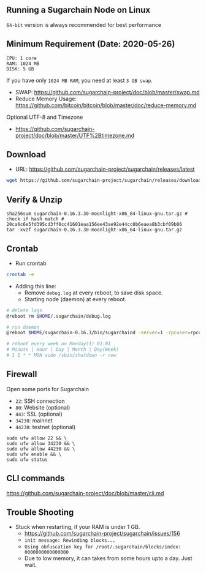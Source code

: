 Running a Sugarchain Node on Linux
----------------------------------
`64-bit` version is always recommended for best performance

## Minimum Requirement (Date: 2020-05-26)
```
CPU: 1 core
RAM: 1024 MB
DISK: 5 GB
```

If you have only `1024 MB RAM`, you need at least `3 GB swap`.
- SWAP: https://github.com/sugarchain-project/doc/blob/master/swap.md
- Reduce Memory Usage: https://github.com/bitcoin/bitcoin/blob/master/doc/reduce-memory.md

Optional UTF-8 and Timezone
- https://github.com/sugarchain-project/doc/blob/master/UTF%2Btimezone.md

## Download
- URL: https://github.com/sugarchain-project/sugarchain/releases/latest
```bash
wget https://github.com/sugarchain-project/sugarchain/releases/download/v0.16.3.30-moonlight/sugarchain-0.16.3.30-moonlight-x86_64-linux-gnu.tar.gz
```

## Verify & Unzip
```
sha256sum sugarchain-0.16.3.30-moonlight-x86_64-linux-gnu.tar.gz # check if hash match # 20ca6c6e5fd395cd3ff0cc41601eaa156ee43ae92e44cc0b6eaea8b3cbf09b06
tar -xvzf sugarchain-0.16.3.30-moonlight-x86_64-linux-gnu.tar.gz
```

## Crontab

- Run crontab
```bash
crontab -e
```

- Adding this line:
  * Remove `debug.log` at every reboot, to save disk space.
  * Starting node (daemon) at every reboot.
```bash
# delete logs
@reboot rm $HOME/.sugarchain/debug.log

# run daemon
@reboot $HOME/sugarchain-0.16.3/bin/sugarchaind -server=1 -rpcuser=rpcuser -rpcpassword=rpcpassword -daemon

# reboot every week on Monday(1) 01:01
# Minute | Hour | Day | Month | Day(Week) 
# 1 1 * * MON sudo /sbin/shutdown -r now
```

## Firewall
Open some ports for Sugarchain
  * `22`: SSH connection
  * `80`: Website (optional)
  * `443`: SSL (optional)
  * `34230`: mainnet
  * `44230`: testnet (optional)

```
sudo ufw allow 22 && \
sudo ufw allow 34230 && \
sudo ufw allow 44230 && \
sudo ufw enable && \
sudo ufw status
```

## CLI commands
https://github.com/sugarchain-project/doc/blob/master/cli.md

## Trouble Shooting
- Stuck when restarting, if your RAM is under 1 GB.
  * https://github.com/sugarchain-project/sugarchain/issues/156
  * `init message: Rewinding blocks...`
  * `Using obfuscation key for /root/.sugarchain/blocks/index: 0000000000000000`
  * Due to low memory, it can takes from some hours upto a day. Just wait.
